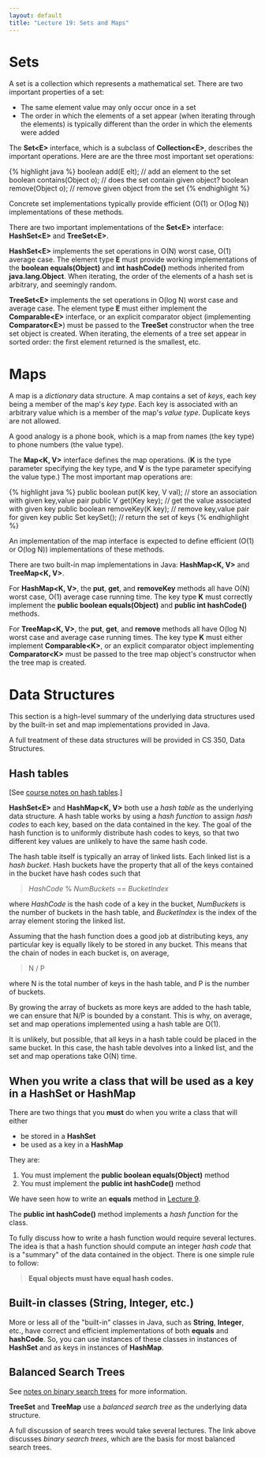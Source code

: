 ```yaml
---
layout: default
title: "Lecture 19: Sets and Maps"
---
```


Sets
====

A set is a collection which represents a mathematical set. There are two important properties of a set:

-   The same element value may only occur once in a set
-   The order in which the elements of a set appear (when iterating through the elements) is typically different than the order in which the elements were added

The **Set&lt;E&gt;** interface, which is a subclass of **Collection&lt;E&gt;**, describes the important operations. Here are are the three most important set operations:

{% highlight java %}
boolean add(E elt);         // add an element to the set
boolean contains(Object o); // does the set contain given object?
boolean remove(Object o);   // remove given object from the set
{% endhighlight %}

Concrete set implementations typically provide efficient (O(1) or O(log N)) implementations of these methods.

There are two important implementations of the **Set&lt;E&gt;** interface: **HashSet&lt;E&gt;** and **TreeSet&lt;E&gt;**.

**HashSet&lt;E&gt;** implements the set operations in O(N) worst case, O(1) average case. The element type **E** must provide working implementations of the **boolean equals(Object)** and **int hashCode()** methods inherited from **java.lang.Object**. When iterating, the order of the elements of a hash set is arbitrary, and seemingly random.

**TreeSet&lt;E&gt;** implements the set operations in O(log N) worst case and average case. The element type **E** must either implement the **Comparable&lt;E&gt;** interface, or an explicit comparator object (implementing **Comparator&lt;E&gt;**) must be passed to the **TreeSet** constructor when the tree set object is created. When iterating, the elements of a tree set appear in sorted order: the first element returned is the smallest, etc.

Maps
====

A map is a *dictionary* data structure. A map contains a set of *keys*, each key being a member of the map's *key type*. Each key is associated with an arbitrary value which is a member of the map's *value type*. Duplicate keys are not allowed.

A good analogy is a phone book, which is a map from names (the key type) to phone numbers (the value type).

The **Map&lt;K, V&gt;** interface defines the map operations. (**K** is the type parameter specifying the key type, and **V** is the type parameter specifying the value type.) The most important map operations are:

{% highlight java %}
public boolean put(K key, V val); // store an association with given key,value pair
public V get(Key key);            // get the value associated with given key
public boolean removeKey(K key);  // remove key,value pair for given key
public Set<K> keySet();           // return the set of keys
{% endhighlight %}

An implementation of the map interface is expected to define efficient (O(1) or O(log N)) implementations of these methods.

There are two built-in map implementations in Java: **HashMap&lt;K, V&gt;** and **TreeMap&lt;K, V&gt;**.

For **HashMap&lt;K, V&gt;**, the **put**, **get**, and **removeKey** methods all have O(N) worst case, O(1) average case running time. The key type **K** must correctly implement the **public boolean equals(Object)** and **public int hashCode()** methods.

For **TreeMap&lt;K, V&gt;**, the **put**, **get**, and **remove** methods all have O(log N) worst case and average case running times. The key type **K** must either implement **Comparable&lt;K&gt;**, or an explicit comparator object implementing **Comparator&lt;K&gt;** must be passed to the tree map object's constructor when the tree map is created.

Data Structures
===============

This section is a high-level summary of the underlying data structures used by the built-in set and map implementations provided in Java.

A full treatment of these data structures will be provided in CS 350, Data Structures.

Hash tables
-----------

[See [course notes on hash tables](../notes/hashTables.html).]

**HashSet&lt;E&gt;** and **HashMap&lt;K, V&gt;** both use a *hash table* as the underlying data structure. A hash table works by using a *hash function* to assign *hash codes* to each key, based on the data contained in the key. The goal of the hash function is to uniformly distribute hash codes to keys, so that two different key values are unlikely to have the same hash code.

The hash table itself is typically an array of linked lists. Each linked list is a *hash bucket*. Hash buckets have the property that all of the keys contained in the bucket have hash codes such that

> *HashCode* % *NumBuckets* == *BucketIndex*

where *HashCode* is the hash code of a key in the bucket, *NumBuckets* is the number of buckets in the hash table, and *BucketIndex* is the index of the array element storing the linked list.

Assuming that the hash function does a good job at distributing keys, any particular key is equally likely to be stored in any bucket. This means that the chain of nodes in each bucket is, on average,

> N / P

where N is the total number of keys in the hash table, and P is the number of buckets.

By growing the array of buckets as more keys are added to the hash table, we can ensure that N/P is bounded by a constant. This is why, on average, set and map operations implemented using a hash table are O(1).

It is unlikely, but possible, that all keys in a hash table could be placed in the same bucket. In this case, the hash table devolves into a linked list, and the set and map operations take O(N) time.

When you write a class that will be used as a key in a HashSet or HashMap
-------------------------------------------------------------------------

There are two things that you **must** do when you write a class that will either

-   be stored in a **HashSet**
-   be used as a key in a **HashMap**

They are:

1.  You must implement the **public boolean equals(Object)** method
2.  You must implement the **public int hashCode()** method

We have seen how to write an **equals** method in [Lecture 9](lecture09.html).

The **public int hashCode()** method implements a *hash function* for the class.

To fully discuss how to write a hash function would require several lectures. The idea is that a hash function should compute an integer *hash code* that is a "summary" of the data contained in the object. There is one simple rule to follow:

> **Equal objects must have equal hash codes.**

Built-in classes (String, Integer, etc.)
----------------------------------------

More or less all of the "built-in" classes in Java, such as **String**, **Integer**, etc., have correct and efficient implementations of both **equals** and **hashCode**. So, you can use instances of these classes in instances of **HashSet** and as keys in instances of **HashMap**.

Balanced Search Trees
---------------------

See [notes on binary search trees](binarySearchTrees.html) for more information.

**TreeSet** and **TreeMap** use a *balanced search tree* as the underlying data structure.

A full discussion of search trees would take several lectures. The link above discusses *binary search trees*, which are the basis for most balanced search trees.

